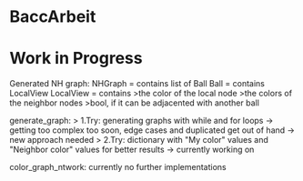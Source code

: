 # BaccArbeit
# Work in Progress

Generated NH graph:
NHGraph = contains list of Ball
Ball = contains LocalView
LocalView = contains >the color of the local node
                     >the colors of the neighbor nodes
                     >bool, if it can be adjacented with another ball

generate_graph: > 1.Try: generating graphs with while and for loops ->
                  getting too complex too soon, edge cases and duplicated
                  get out of hand -> new approach needed
                > 2.Try: dictionary with "My color" values and "Neighbor color" values for better results
                  -> currently working on



color_graph_ntwork: currently no further implementations
